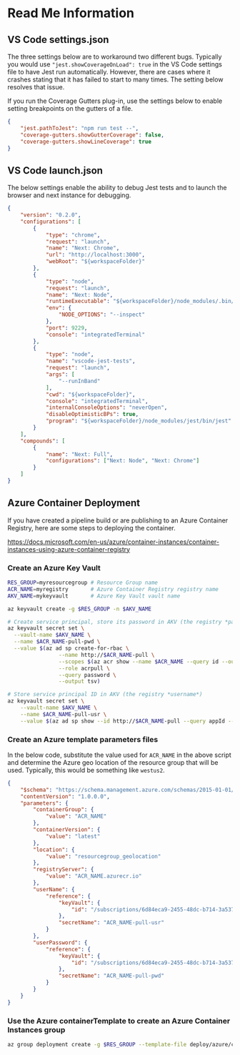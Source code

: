 # Read Me Information

## VS Code settings.json

The three settings below are to workaround two different bugs. Typically you would use `"jest.showCoverageOnLoad": true` in the VS Code settings file to have Jest run automatically. However, there are cases where it crashes stating that it has failed to start to many times. The setting below resolves that issue.

If you run the Coverage Gutters plug-in, use the settings below to enable setting breakpoints on the gutters of a file.

```json
{
    "jest.pathToJest": "npm run test --",
    "coverage-gutters.showGutterCoverage": false,
    "coverage-gutters.showLineCoverage": true
}
```

## VS Code launch.json

The below settings enable the ability to debug Jest tests and to launch the browser and next instance for debugging.

```json
{
    "version": "0.2.0",
    "configurations": [
        {
            "type": "chrome",
            "request": "launch",
            "name": "Next: Chrome",
            "url": "http://localhost:3000",
            "webRoot": "${workspaceFolder}"
        },
        {
            "type": "node",
            "request": "launch",
            "name": "Next: Node",
            "runtimeExecutable": "${workspaceFolder}/node_modules/.bin/next",
            "env": {
                "NODE_OPTIONS": "--inspect"
            },
            "port": 9229,
            "console": "integratedTerminal"
        },
        {
            "type": "node",
            "name": "vscode-jest-tests",
            "request": "launch",
            "args": [
                "--runInBand"
            ],
            "cwd": "${workspaceFolder}",
            "console": "integratedTerminal",
            "internalConsoleOptions": "neverOpen",
            "disableOptimisticBPs": true,
            "program": "${workspaceFolder}/node_modules/jest/bin/jest"
        }
    ],
    "compounds": [
        {
            "name": "Next: Full",
            "configurations": ["Next: Node", "Next: Chrome"]
        }
    ]
}
```

## Azure Container Deployment

If you have created a pipeline build or are publishing to an Azure Container Registry, here are some steps to deploying the container.

<https://docs.microsoft.com/en-us/azure/container-instances/container-instances-using-azure-container-registry>

### Create an Azure Key Vault

```bash
RES_GROUP=myresourcegroup # Resource Group name
ACR_NAME=myregistry       # Azure Container Registry registry name
AKV_NAME=mykeyvault       # Azure Key Vault vault name

az keyvault create -g $RES_GROUP -n $AKV_NAME

# Create service principal, store its password in AKV (the registry *password*)
az keyvault secret set \
  --vault-name $AKV_NAME \
  --name $ACR_NAME-pull-pwd \
  --value $(az ad sp create-for-rbac \
                --name http://$ACR_NAME-pull \
                --scopes $(az acr show --name $ACR_NAME --query id --output tsv) \
                --role acrpull \
                --query password \
                --output tsv)

# Store service principal ID in AKV (the registry *username*)
az keyvault secret set \
    --vault-name $AKV_NAME \
    --name $ACR_NAME-pull-usr \
    --value $(az ad sp show --id http://$ACR_NAME-pull --query appId --output tsv)
```

### Create an Azure template parameters files

In the below code, substitute the value used for `ACR_NAME` in the above script and determine the Azure geo location of the resource group that will be used. Typically, this would be something like `westus2`.

```json
{
    "$schema": "https://schema.management.azure.com/schemas/2015-01-01/deploymentParameters.json#",
    "contentVersion": "1.0.0.0",
    "parameters": {
        "containerGroup": {
            "value": "ACR_NAME"
        },
        "containerVersion": {
            "value": "latest"
        },
        "location": {
            "value": "resourcegroup_geolocation"
        },
        "registryServer": {
            "value": "ACR_NAME.azurecr.io"
        },
        "userName": {
            "reference": {
                "keyVault": {
                    "id": "/subscriptions/6d84eca9-2455-48dc-b714-3a53781cfd70/resourceGroups/SHARED/providers/Microsoft.KeyVault/vaults/vault4252"
                },
                "secretName": "ACR_NAME-pull-usr"
            }
        },
        "userPassword": {
            "reference": {
                "keyVault": {
                    "id": "/subscriptions/6d84eca9-2455-48dc-b714-3a53781cfd70/resourceGroups/SHARED/providers/Microsoft.KeyVault/vaults/vault4252"
                },
                "secretName": "ACR_NAME-pull-pwd"
            }
        }
    }
}
```

### Use the Azure containerTemplate to create an Azure Container Instances group

```bash
az group deployment create -g $RES_GROUP --template-file deploy/azure/containerTemplate.json --parameters parameters.json
```
